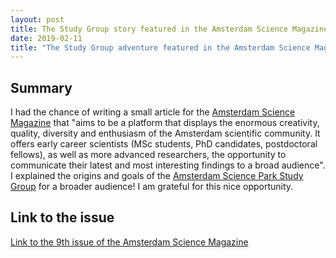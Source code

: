 ```yaml
---
layout: post
title: The Study Group story featured in the Amsterdam Science Magazine
date: 2019-02-11
title: "The Study Group adventure featured in the Amsterdam Science Magazine"
---
```

## Summary
I had the chance of writing a small article for the [Amsterdam Science Magazine](http://amsterdamscience.org/) that "aims to be a platform that displays the enormous creativity, quality, diversity and enthusiasm of the Amsterdam scientific community. It offers early career scientists (MSc students, PhD candidates, postdoctoral fellows), as well as more advanced researchers, the opportunity to communicate their latest and most interesting findings to a broad audience".   
I explained the origins and goals of the [Amsterdam Science Park Study Group](http://www.scienceparkstudygroup.info/) for a broader audience! I am grateful for this nice opportunity.

## Link to the issue
[Link to the 9th issue of the Amsterdam Science Magazine](https://issuu.com/amsterdamscience/docs/scienceamsterdammagazine_issue_9_20)
